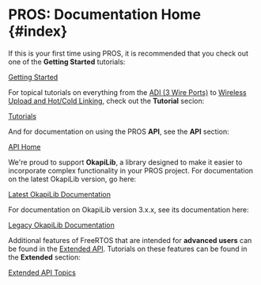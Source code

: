 # PROS: Documentation Home {#index}

If this is your first time using PROS, it is recommended that you check out one of the **Getting Started** tutorials:

[Getting Started](getting-started/index.md)

For topical tutorials on everything from the [ADI (3 Wire Ports)](tutorials/topical/adi.md) to [Wireless Upload and Hot/Cold Linking](tutorials/topical/wireless-upload.md), check out the **Tutorial** secion:

[Tutorials](tutorials/index.md)

And for documentation on using the PROS **API**, see the **API** section:

[API Home]()

We're proud to support **OkapiLib**, a library designed to make it easier to incorporate complex functionality in your PROS project. For documentation on the latest OkapiLib version, go here:

[Latest OkapiLib Documentation](https://okapilib.github.io/OkapiLib/index.html)

For documentation on OkapiLib version 3.x.x, see its documentation here:

[Legacy OkapiLib Documentation]()

Additional features of FreeRTOS that are intended for **advanced users** can be found in the [Extended API](). Tutorials on these features can be found in the **Extended** section:

[Extended API Topics]()
